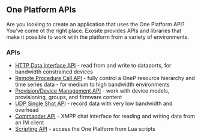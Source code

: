 ## One Platform APIs ##

Are you looking to create an application that uses the One Platform API? You've come ot the right place. Exosite provides APIs and libraries that make it possible to work with the platform from a variety of environments. 

### APIs ###

* [HTTP Data Interface API](https://developers.exosite.com/display/DEV/HTTP+Data+Interface+API) - read from and write to dataports, for bandwidth constrained devices
* [Remote Procedure Call API](rpc/) - fully control a OneP resource hierarchy and time series data - for medium to high bandwidth environments 
* [Provision/Device Management API](https://developers.exosite.com/pages/viewpage.action?pageId=1179705) - work with device models, provisioning, groups, and firmware content
* [UDP Single Shot API](https://developers.exosite.com/display/DEV/UDP+Single+Shot) - record data with very low bandwidth and overhead
* [Commander API](https://developers.exosite.com/display/DEV/Commander+API) - XMPP chat interface for reading and writing data from an IM client
* [Scripting API](https://developers.exosite.com/display/DEV/Scripting+API) - access the One Platform from Lua scripts

